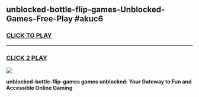 
## unblocked-bottle-flip-games-Unblocked-Games-Free-Play #akuc6
<h3>
<a href="https://us.freeplayer.one?title=unblocked-bottle-flip-games&ref=9M">CLICK TO PLAY</a></h3>
<hr>

<h3>
<a href="https://us.freeplayer.one?title=unblocked-bottle-flip-games&ref=9M">CLICK 2 PLAY</a>
  
</h3>

<a href="https://us.freeplayer.one?title=unblocked-bottle-flip-games&ref=9M"><img src="https://clearcache.store/games.png"></a>


**unblocked-bottle-flip-games games unblocked: Your Gateway to Fun and Accessible Online Gaming**
